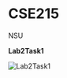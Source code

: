 # CSE215
NSU

**Lab2Task1**

![Lab2Task1](https://carbon.now.sh/?bg=rgba%28171%2C+184%2C+195%2C+1%29&t=seti&wt=none&l=text%2Fx-java&ds=true&dsyoff=20px&dsblur=68px&wc=true&wa=true&pv=56px&ph=56px&ln=false&fl=1&fm=Hack&fs=14px&lh=133%25&si=false&es=2x&wm=false&code=import%2520java.util.Scanner%253B%250A%250Apublic%2520class%2520Main%2520%257B%250A%2520%2520%2520%2520public%2520static%2520void%2520main%28String%255B%255D%2520args%29%2520%257B%250A%2520%2520%2520%2520%2520%2520%2520%2520Scanner%2520sc%2520%253D%2520new%2520Scanner%28System.in%29%253B%250A%2520%2520%2520%2520%2520%2520%2520%2520int%2520n%2520%253D%2520sc.nextInt%28%29%253B%250A%2520%2520%2520%2520%2520%2520%2520%2520switch%2520%28n%2520%2525%25202%29%2520%257B%250A%2520%2520%2520%2520%2520%2520%2520%2520%2520%2520%2520%2520case%25200%2520-%253E%2520System.out.println%28%2522EVEN%2522%29%253B%250A%2520%2520%2520%2520%2520%2520%2520%2520%2520%2520%2520%2520case%25201%2520-%253E%2520System.out.println%28%2522ODD%2522%29%253B%250A%2520%2520%2520%2520%2520%2520%2520%2520%257D%250A%2520%2520%2520%2520%257D%250A%257D)
